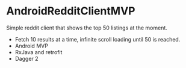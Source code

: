 # AndroidRedditClientMVP

Simple reddit client that shows the top 50 listings at the moment.

- Fetch 10 results at a time, infinite scroll loading until 50 is reached.
- Android MVP 
- RxJava and retrofit
- Dagger 2
